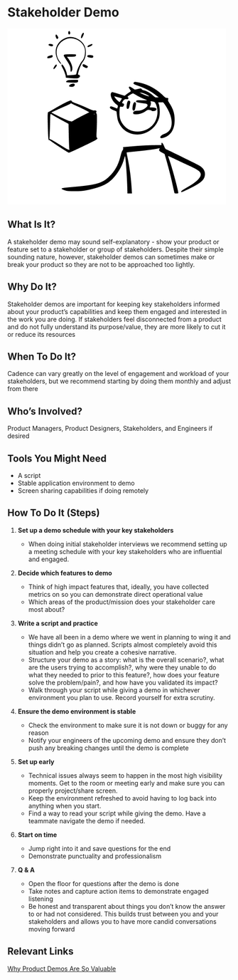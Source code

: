 # Stakeholder Demo

![product owner](../../../assets/productowner.png)

## What Is It?
A stakeholder demo may sound self-explanatory - show your product or feature set to a stakeholder or group of stakeholders. Despite their simple sounding nature, however, stakeholder demos can sometimes make or break your product so they are not to be approached too lightly.


## Why Do It?
Stakeholder demos are important for keeping key stakeholders informed about your product’s capabilities and keep them engaged and interested in the work you are doing. If stakeholders feel disconnected from a product and do not fully understand its purpose/value, they are more likely to cut it or reduce its resources 


## When To Do It? 
Cadence can vary greatly on the level of engagement and workload of your stakeholders, but we recommend starting by doing them monthly and adjust from there


## Who’s Involved? 
Product Managers, Product Designers, Stakeholders, and Engineers if desired


## Tools You Might Need
  * A script
  * Stable application environment to demo
  * Screen sharing capabilities if doing remotely


## How To Do It (Steps)
1. **Set up a demo schedule with your key stakeholders**
    * When doing initial stakeholder interviews we recommend setting up a meeting schedule with your key stakeholders who are influential and engaged. 

2. **Decide which features to demo** 
    * Think of high impact features that, ideally, you have collected metrics on so you can demonstrate direct operational value
    * Which areas of the product/mission does your stakeholder care most about?

3. **Write a script and practice** 
    * We have all been in a demo where we went in planning to wing it and things didn’t go as planned. Scripts almost completely avoid this situation and help you create a cohesive narrative.
    * Structure your demo as a story: what is the overall scenario?, what are the users trying to accomplish?, why were they unable to do what they needed to prior to this feature?, how does your feature solve the problem/pain?, and how have you validated its impact?
    * Walk through your script while giving a demo in whichever environment you plan to use. Record yourself for extra scrutiny.

4. **Ensure the demo environment is stable** 
    * Check the environment to make sure it is not down or buggy for any reason
    * Notify your engineers of the upcoming demo and ensure they don’t push any breaking changes until the demo is complete

5. **Set up early** 
    * Technical issues always seem to happen in the most high visibility moments. Get to the room or meeting early and make sure you can properly project/share screen.
    * Keep the environment refreshed to avoid having to log back into anything when you start.
    * Find a way to read your script while giving the demo. Have a teammate navigate the demo if needed.

6. **Start on time** 
    * Jump right into it and save questions for the end
    * Demonstrate punctuality and professionalism

7. **Q & A** 
    * Open the floor for questions after the demo is done
    * Take notes and capture action items to demonstrate engaged listening
    * Be honest and transparent about things you don’t know the answer to or had not considered. This builds trust between you and your stakeholders and allows you to have more candid conversations moving forward


## Relevant Links
[Why Product Demos Are So Valuable](https://www.mindtheproduct.com/why-product-demos-are-so-valuable/)
